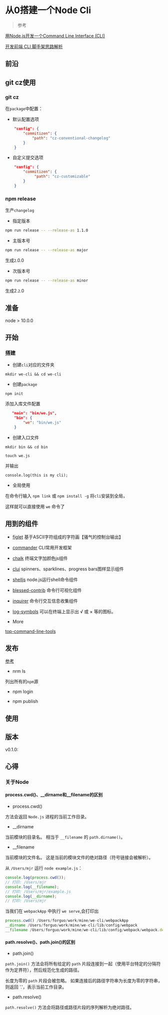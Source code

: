 # 从0搭建一个Node Cli

> 参考

[用Node.js开发一个Command Line Interface (CLI)](https://zhuanlan.zhihu.com/p/38730825)

[开发前端 CLI 脚手架思路解析](https://mp.weixin.qq.com/s/iRN4CxP1gFpwyoInUeZtrw)

## 前沿

## git cz使用

### git cz

在`package`中配置：

- 默认配置选项
  
```json
    "config": {
        "commitizen": {
            "path": "cz-conventional-changelog"
        }
    }
```

- 自定义提交选项
  
```json
    "config": {
        "commitizen": {
             "path": "cz-customizable"
        }
    }
```

### npm release

生产`changelog`

- 指定版本
  
```bash
npm run release -- --release-as 1.1.0
```

- 主版本号

```bash
npm run release -- --release-as major
```  

生成`2`.0.0

- 次版本号

```bash
npm run release -- --release-as minor
```  

生成2.`2`.0

## 准备

node > 10.0.0

## 开始

### 搭建

- 创建`cli`对应的文件夹

`mkdir we-cli && cd we-cli`

- 创建`package`

`npm init`

添加入库文件配置

```json
   "main": "bin/we.js",
    "bin": {
        "we": "bin/we.js"
    }
```

- 创建入口文件

`mkdir bin && cd bin`

`touch we.js`

并输出

`console.log(this is my cli);`

- 全局使用

在命令行输入 `npm link` 或 `npm install -g` 将`cli`安装到全局，

这样就可以直接使用 `we` 命令了

## 用到的组件

- [figlet](https://link.zhihu.com/?target=https%3A//github.com/cmatsuoka/figlet) 基于ASCII字符组成的字符画【骚气的控制台输出】
- [commander](https://link.zhihu.com/?target=https%3A//github.com/tj/commander.js) CLI常用开发框架
- [chalk](https://link.zhihu.com/?target=https%3A//github.com/chalk/chalk) 终端文字加颜色js组件
- [clui](https://link.zhihu.com/?target=https%3A//github.com/nathanpeck/clui) spinners、sparklines、progress bars图样显示组件
- [shelljs](https://link.zhihu.com/?target=https%3A//github.com/shelljs/shelljs) node.js运行shell命令组件
- [blessed-contrib](https://link.zhihu.com/?target=https%3A//github.com/yaronn/blessed-contrib) 命令行可视化组件
- [inquirer](https://link.zhihu.com/?target=https%3A//github.com/SBoudrias/Inquirer.js) 命令行交互信息收集组件
- [log-symbols](https://github.com/sindresorhus/log-symbols) 可以在终端上显示出 √ 或 × 等的图标。

- More

[top-command-line-tools](https://stackify.com/top-command-line-tools/)

## 发布

[参考](https://juejin.cn/post/6877768129745944589)

- nrm ls

列出所有的`npm`源
  
- npm login

- npm publish

## 使用

## 版本

v0.1.0:

## 心得

### 关于Node

#### process.cwd()、__dirname和__filename的区别

- process.cwd() 
    
方法会返回 `Node.js` 进程的当前工作目录。

- __dirname 
  
当前模块的目录名。 相当于 `__filename` 的 `path.dirname()`。

- __filename 
  
当前模块的文件名。 这是当前的模块文件的绝对路径（符号链接会被解析）。


从 `/Users/mjr` 运行 `node example.js`：

```javascript
console.log(process.cwd());
// 打印: /Users/mjr
console.log(__filename);
// 打印: /Users/mjr/example.js
console.log(__dirname);
// 打印: /Users/mjr
```

当我们在 `webpackApp` 中执行 `we serve`,会打印出

```javascript
process.cwd() /Users/forguo/work/mine/we-cli/webpackApp
__dirname /Users/forguo/work/mine/we-cli/lib/config/webpack
__filename /Users/forguo/work/mine/we-cli/lib/config/webpack/webpack.dev.js
```

#### path.resolve()、path.join()的区别

- path.join()

`path.join()` 方法会将所有给定的 `path` 片段连接到一起（使用平台特定的分隔符作为定界符），然后规范化生成的路径。

长度为零的 `path` 片段会被忽略。 如果连接后的路径字符串为长度为零的字符串，则返回 '.'，表示当前工作目录。

- path.resolve()

`path.resolve()` 方法会将路径或路径片段的序列解析为绝对路径。

